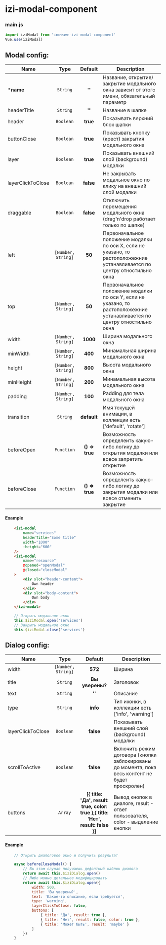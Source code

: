 # izi-modal-component

### main.js
```js
import iziModal from 'inowave-izi-modal-component'
Vue.use(iziModal)
```

## Modal config:
| Name 					| Type 							| Default 			| Description 	|
| ---- 					| :--: 							| :-----: 			| ----------- 	|
| ***name** 			| `String` 						| **''** 			| Название, открытие/закрытие модального окна зависит от этого имени, обязательный параметр  |
| headerTitle 			| `String` 						| **''** 			| Название в шапке |
| header 				| `Boolean` 					| **true** 			| Показывать верхний блок шапки |
| buttonClose 			| `Boolean` 					| **true** 			| Показывать кнопку (крест) закрытия модального окна |
| layer	 				| `Boolean` 					| **true** 			| Показывать внешний слой (background) модалки |
| layerClickToClose 	| `Boolean` 					| **false** 		| Не закрывать модальное окно по клику на внешний слой модалки |
| draggable 			| `Boolean`						| **false** 		| Отключить перемещения модального окна (drag'n'drop работает только по шапке) |
| left 					| `[Number, String]` 		| **50** 			| Первоначальное положение модалки по оси X, если не указано, то растоположежние устанавливается по центру отностильно окна  |
| top 					| `[Number, String]` 		| **50** 			| Первоначальное положение модалки по оси Y, если не указано, то растоположежние устанавливается по центру отностильно окна  |
| width 					| `[Number, String]` 		| **1000** 			| Ширина модального окна |
| minWidth 				| `[Number, String]` 		| **400** 			| Минамальная ширина модального окна |
| height 				| `[Number, String]` 		| **800** 			| Высота модального окна |
| minHeight 			| `[Number, String]` 		| **200** 			| Минамальная высота модального окна |
| padding 				| `[Number, String]` 		| **100** 			| Padding для тела модального окна |
| transition 			| `String` 						| **default** 		| Имя текущей анимации, в коллекции есть ['default', 'rotate'] |
| beforeOpen 			| `Function` 					| **() => true** 	| Возможность определеить какую-либо логику до открытия модалки или вовсе запретить открытие |
| beforeClose 			| `Function` 					| **() => true** 	| Возможность определеить какую-либо логику до закрытия модалки или вовсе отменить закрытие |

#### Example
```html
	<izi-modal
		name="services"
		headerTitle="Some title"
		width="1000"
		:height="600"
	/>
	<izi-modal
		name="resource"
		@opened="openModal"
		@closed="closeModal"
	>
		<div slot="header-content">
			Own header
		</div>
		<div slot="body-content">
			Own body
		</div>
	</izi-modal>
```
```javascript
	// Открыть модальное окно
	this.$iziModal.open('services')
	// Закрыть модальное окно
	this.$iziModal.close('services')
```
## Dialog config:
| Name 					| Type 							| Default 			| Description 	|
| ---- 					| :--: 							| :-----: 			| ----------- 	|
| width 					| `[Number, String]` 		| **572** 			| Ширина   |
| title 					| `String` 						| **Вы уверены?** | Заголовок  |
| text 					| `String` 						| **''** 			| Описание |
| type 					| `String` 						| **info** 			| Тип иконки, в коллекции есть ['info', 'warning'] |
| layerClickToClose	| `Boolean` 					| **false** 		| Показывать внешний слой (background) модалки |
| scrollToActive		| `Boolean` 					| **false** 		| Включить режим договора (кнопки заблокированы до момента, пока весь контент не будет проскролен) |
| buttons 				| `Array` 						| **[{ title: 'Да', result: true, color: true },{ title: 'Нет', result: false }]** 		| Вывод кнопок в диалоге, result - ответ пользователя, color - выделение кнопки |

#### Example
```javascript
	// Открыть диалоговое окно и получить результат

	async beforeCloseModal() {
		// Вы этом случае получаешь дефолтный шаблон диалога
		return await this.$iziDialog.open()
		// Либо можно детальнее модифицировать
		return await this.$iziDialog.open({
			width: 500,
			title: 'Вы уверены?',
			text: 'Какое-то описание, если требуется',
			type: 'warning',
			layerClickToClose: false,
			buttons: [
				{ title: 'Да', result: true },
				{ title: 'Нет', result: false, color: true },
				{ title: 'Может быть', result: 'maybe' }
			] 
		})
	}
```